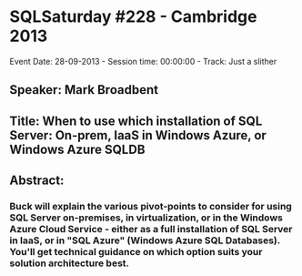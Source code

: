 # SQLSaturday #228 - Cambridge 2013
Event Date: 28-09-2013 - Session time: 00:00:00 - Track: Just a slither
## Speaker: Mark Broadbent
## Title: When to use which installation of SQL Server: On-prem, IaaS in Windows Azure, or Windows Azure SQLDB
## Abstract:
### Buck will explain the various pivot-points to consider for using SQL Server on-premises, in virtualization, or in the Windows Azure Cloud Service - either as a full installation of SQL Server in IaaS, or in "SQL Azure" (Windows Azure SQL Databases). You'll get technical guidance on which option suits your solution architecture best.
